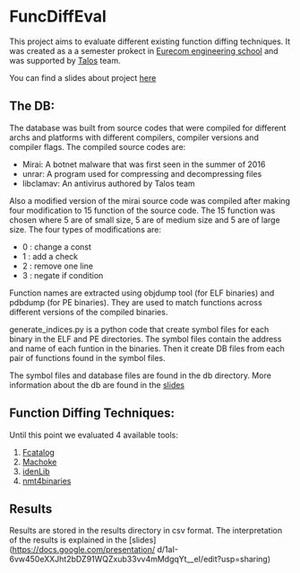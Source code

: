 # FuncDiffEval

This project aims to evaluate different existing function diffing techniques. It was created as a a semester prokect in [Eurecom engineering school](https://www.eurecom.fr/en) and was supported by [Talos](https://talosintelligence.com/) team.

You can find a slides about project [here](https://docs.google.com/presentation/d/1aI-6vw450eXXJht2bDZ91WQZxub33vv4mMdgqYt__eI/edit?usp=sharing)

## The DB:

The database was built from source codes that were compiled for different archs and platforms with different compilers, compiler versions and compiler flags. The compiled source codes are:
* Mirai: A botnet malware that was first seen in the summer of 2016
* unrar: A program used for compressing and decompressing files
* libclamav: An antivirus authored by Talos team

Also a modified version of the mirai source code was compiled after making four modification to 15 function of the source code. The 15 function was chosen where 5 are of small size, 5 are of medium size and 5 are of large size.
The four types of modifications are:
* 0 : change a const 
* 1 : add a check
* 2 : remove one line
* 3 : negate if condition

Function names are extracted using objdump tool (for ELF binaries) and pdbdump (for PE binaries). They are used to match functions across different versions of the compiled binaries.
 
generate_indices.py is a python code that create symbol files for each binary in the ELF and PE directories. The symbol files contain the address and name of each funtion in the binaries. Then it create DB files from each pair of functions found in the symbol files.

The symbol files and database files are found in the db directory. More information about the db are found in the [slides](https://docs.google.com/presentation/d/1aI-6vw450eXXJht2bDZ91WQZxub33vv4mMdgqYt__eI/edit?usp=sharing)

## Function Diffing Techniques:

Until this point we evaluated 4 available tools: 
1. [Fcatalog](https://www.xorpd.net/pages/fcatalog.html)
2. [Machoke](https://blog.conixsecurity.fr/machoke-hashing/)
3. [idenLib](https://github.com/secrary/idenLib)
4. [nmt4binaries](https://nmt4binaries.github.io/)

## Results

Results are stored in the results directory in csv format. The interpretation of the results is explained in the [slides](https://docs.google.com/presentation/
d/1aI-6vw450eXXJht2bDZ91WQZxub33vv4mMdgqYt__eI/edit?usp=sharing)

